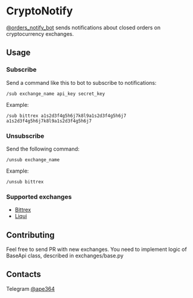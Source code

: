 # CryptoNotify

[@orders_notify_bot](http://t.me/orders_notify_bot) sends notifications about closed orders on cryptocurrency exchanges.

## Usage

### Subscribe

Send a command like this to bot to subscribe to notifications:

`/sub exchange_name api_key secret_key`

Example:

`/sub bittrex a1s2d3f4g5h6j7k8l9a1s2d3f4g5h6j7 a1s2d3f4g5h6j7k8l9a1s2d3f4g5h6j7`

### Unsubscribe

Send the following command:

`/unsub exchange_name`

Example:

`/unsub bittrex`

### Supported exchanges

* [Bittrex](https://bittrex.com/)
* [Liqui](https://liqui.io/)

## Contributing

Feel free to send PR with new exchanges. You need to implement logic of BaseApi class, described in exchanges/base.py

## Contacts

Telegram [@ape364](http://t.me/ape364)